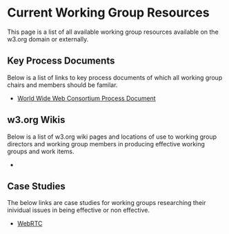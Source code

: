 # Current Working Group Resources
This page is a list of all available working group resources available on the w3.org domain or externally.

## Key Process Documents
Below is a list of links to key process documents of which all working group chairs and members should be familar. 

* [World Wide Web Consortium Process Document](https://www.w3.org/2017/Process-20170301/#charter-extension)

## w3.org Wikis
Below is a list of w3.org wiki pages and locations of use to working group directors and working group members in producing effective working groups and work items.

*


## Case Studies
The below links are case studies for working groups researching their inividual issues in being effective or non effective.

* [WebRTC](https://www.w3.org/2017/06/webrtc-assessment.html)
